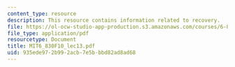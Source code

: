 ```yaml
---
content_type: resource
description: This resource contains information related to recovery.
file: https://ol-ocw-studio-app-production.s3.amazonaws.com/courses/6-830-database-systems-fall-2010/935ede972b992acb7e5bbbd82ad8ad68_MIT6_830F10_lec13.pdf
file_type: application/pdf
resourcetype: Document
title: MIT6_830F10_lec13.pdf
uid: 935ede97-2b99-2acb-7e5b-bbd82ad8ad68
---
```

